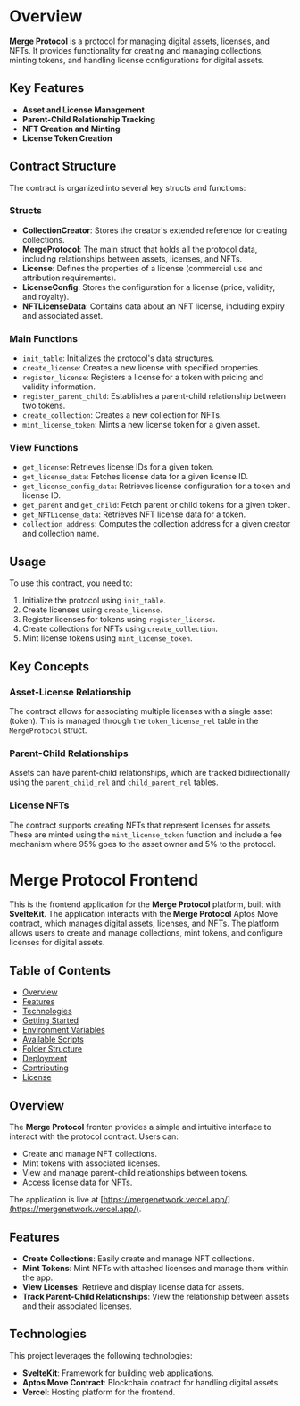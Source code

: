 # Overview

**Merge Protocol** is a protocol for managing digital assets, licenses, and NFTs. It provides functionality for creating and managing collections, minting tokens, and handling license configurations for digital assets.

## Key Features

- **Asset and License Management**
- **Parent-Child Relationship Tracking**
- **NFT Creation and Minting**
- **License Token Creation**

## Contract Structure

The contract is organized into several key structs and functions:

### Structs

- **CollectionCreator**: Stores the creator's extended reference for creating collections.
- **MergeProtocol**: The main struct that holds all the protocol data, including relationships between assets, licenses, and NFTs.
- **License**: Defines the properties of a license (commercial use and attribution requirements).
- **LicenseConfig**: Stores the configuration for a license (price, validity, and royalty).
- **NFTLicenseData**: Contains data about an NFT license, including expiry and associated asset.

### Main Functions

- `init_table`: Initializes the protocol's data structures.
- `create_license`: Creates a new license with specified properties.
- `register_license`: Registers a license for a token with pricing and validity information.
- `register_parent_child`: Establishes a parent-child relationship between two tokens.
- `create_collection`: Creates a new collection for NFTs.
- `mint_license_token`: Mints a new license token for a given asset.

### View Functions

- `get_license`: Retrieves license IDs for a given token.
- `get_license_data`: Fetches license data for a given license ID.
- `get_license_config_data`: Retrieves license configuration for a token and license ID.
- `get_parent` and `get_child`: Fetch parent or child tokens for a given token.
- `get_NFTLicense_data`: Retrieves NFT license data for a token.
- `collection_address`: Computes the collection address for a given creator and collection name.

## Usage

To use this contract, you need to:

1. Initialize the protocol using `init_table`.
2. Create licenses using `create_license`.
3. Register licenses for tokens using `register_license`.
4. Create collections for NFTs using `create_collection`.
5. Mint license tokens using `mint_license_token`.

## Key Concepts

### Asset-License Relationship

The contract allows for associating multiple licenses with a single asset (token). This is managed through the `token_license_rel` table in the `MergeProtocol` struct.

### Parent-Child Relationships

Assets can have parent-child relationships, which are tracked bidirectionally using the `parent_child_rel` and `child_parent_rel` tables.

### License NFTs

The contract supports creating NFTs that represent licenses for assets. These are minted using the `mint_license_token` function and include a fee mechanism where 95% goes to the asset owner and 5% to the protocol.


# Merge Protocol Frontend

This is the frontend application for the **Merge Protocol** platform, built with **SvelteKit**. The application interacts with the **Merge Protocol** Aptos Move contract, which manages digital assets, licenses, and NFTs. The platform allows users to create and manage collections, mint tokens, and configure licenses for digital assets.

## Table of Contents

- [Overview](#overview)
- [Features](#features)
- [Technologies](#technologies)
- [Getting Started](#getting-started)
- [Environment Variables](#environment-variables)
- [Available Scripts](#available-scripts)
- [Folder Structure](#folder-structure)
- [Deployment](#deployment)
- [Contributing](#contributing)
- [License](#license)

## Overview

The **Merge Protocol** fronten provides a simple and intuitive interface to interact with the protocol contract. Users can:

- Create and manage NFT collections.
- Mint tokens with associated licenses.
- View and manage parent-child relationships between tokens.
- Access license data for NFTs.

The application is live at [https://mergenetwork.vercel.app/](https://mergenetwork.vercel.app/).

## Features

- **Create Collections**: Easily create and manage NFT collections.
- **Mint Tokens**: Mint NFTs with attached licenses and manage them within the app.
- **View Licenses**: Retrieve and display license data for assets.
- **Track Parent-Child Relationships**: View the relationship between assets and their associated licenses.

## Technologies

This project leverages the following technologies:

- **SvelteKit**: Framework for building web applications.
- **Aptos Move Contract**: Blockchain contract for handling digital assets.
- **Vercel**: Hosting platform for the frontend.


